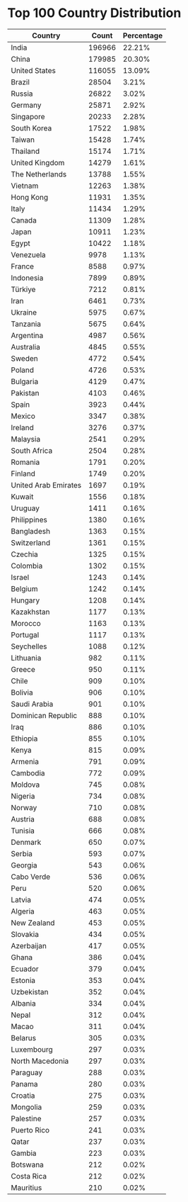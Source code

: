 # Top 100 Country Distribution
| Country | Count | Percentage |
|----|----|----|
| India | 196966 | 22.21% |
| China | 179985 | 20.30% |
| United States | 116055 | 13.09% |
| Brazil | 28504 | 3.21% |
| Russia | 26822 | 3.02% |
| Germany | 25871 | 2.92% |
| Singapore | 20233 | 2.28% |
| South Korea | 17522 | 1.98% |
| Taiwan | 15428 | 1.74% |
| Thailand | 15174 | 1.71% |
| United Kingdom | 14279 | 1.61% |
| The Netherlands | 13788 | 1.55% |
| Vietnam | 12263 | 1.38% |
| Hong Kong | 11931 | 1.35% |
| Italy | 11434 | 1.29% |
| Canada | 11309 | 1.28% |
| Japan | 10911 | 1.23% |
| Egypt | 10422 | 1.18% |
| Venezuela | 9978 | 1.13% |
| France | 8588 | 0.97% |
| Indonesia | 7899 | 0.89% |
| Türkiye | 7212 | 0.81% |
| Iran | 6461 | 0.73% |
| Ukraine | 5975 | 0.67% |
| Tanzania | 5675 | 0.64% |
| Argentina | 4987 | 0.56% |
| Australia | 4845 | 0.55% |
| Sweden | 4772 | 0.54% |
| Poland | 4726 | 0.53% |
| Bulgaria | 4129 | 0.47% |
| Pakistan | 4103 | 0.46% |
| Spain | 3923 | 0.44% |
| Mexico | 3347 | 0.38% |
| Ireland | 3276 | 0.37% |
| Malaysia | 2541 | 0.29% |
| South Africa | 2504 | 0.28% |
| Romania | 1791 | 0.20% |
| Finland | 1749 | 0.20% |
| United Arab Emirates | 1697 | 0.19% |
| Kuwait | 1556 | 0.18% |
| Uruguay | 1411 | 0.16% |
| Philippines | 1380 | 0.16% |
| Bangladesh | 1363 | 0.15% |
| Switzerland | 1361 | 0.15% |
| Czechia | 1325 | 0.15% |
| Colombia | 1302 | 0.15% |
| Israel | 1243 | 0.14% |
| Belgium | 1242 | 0.14% |
| Hungary | 1208 | 0.14% |
| Kazakhstan | 1177 | 0.13% |
| Morocco | 1163 | 0.13% |
| Portugal | 1117 | 0.13% |
| Seychelles | 1088 | 0.12% |
| Lithuania | 982 | 0.11% |
| Greece | 950 | 0.11% |
| Chile | 909 | 0.10% |
| Bolivia | 906 | 0.10% |
| Saudi Arabia | 901 | 0.10% |
| Dominican Republic | 888 | 0.10% |
| Iraq | 886 | 0.10% |
| Ethiopia | 855 | 0.10% |
| Kenya | 815 | 0.09% |
| Armenia | 791 | 0.09% |
| Cambodia | 772 | 0.09% |
| Moldova | 745 | 0.08% |
| Nigeria | 734 | 0.08% |
| Norway | 710 | 0.08% |
| Austria | 688 | 0.08% |
| Tunisia | 666 | 0.08% |
| Denmark | 650 | 0.07% |
| Serbia | 593 | 0.07% |
| Georgia | 543 | 0.06% |
| Cabo Verde | 536 | 0.06% |
| Peru | 520 | 0.06% |
| Latvia | 474 | 0.05% |
| Algeria | 463 | 0.05% |
| New Zealand | 453 | 0.05% |
| Slovakia | 434 | 0.05% |
| Azerbaijan | 417 | 0.05% |
| Ghana | 386 | 0.04% |
| Ecuador | 379 | 0.04% |
| Estonia | 353 | 0.04% |
| Uzbekistan | 352 | 0.04% |
| Albania | 334 | 0.04% |
| Nepal | 312 | 0.04% |
| Macao | 311 | 0.04% |
| Belarus | 305 | 0.03% |
| Luxembourg | 297 | 0.03% |
| North Macedonia | 297 | 0.03% |
| Paraguay | 288 | 0.03% |
| Panama | 280 | 0.03% |
| Croatia | 275 | 0.03% |
| Mongolia | 259 | 0.03% |
| Palestine | 257 | 0.03% |
| Puerto Rico | 241 | 0.03% |
| Qatar | 237 | 0.03% |
| Gambia | 223 | 0.03% |
| Botswana | 212 | 0.02% |
| Costa Rica | 212 | 0.02% |
| Mauritius | 210 | 0.02% |

